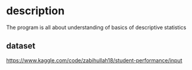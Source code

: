 # description 
The program is all about understanding of basics of descriptive statistics

## dataset
https://www.kaggle.com/code/zabihullah18/student-performance/input
